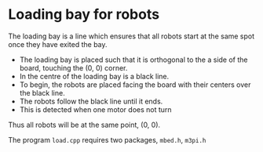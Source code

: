 # Loading bay for robots

The loading bay is a line which ensures that all robots start at the same spot once they have exited the bay.

* The loading bay is placed such that it is orthogonal to the a side of the board, touching the (0, 0) corner.
* In the centre of the loading bay is a black line.
* To begin, the robots are placed facing the board with their centers over the black line.
* The robots follow the black line until it ends.
* This is detected when one motor does not turn

Thus all robots will be at the same point, (0, 0).

The program `load.cpp` requires two packages, `mbed.h`, `m3pi.h`
